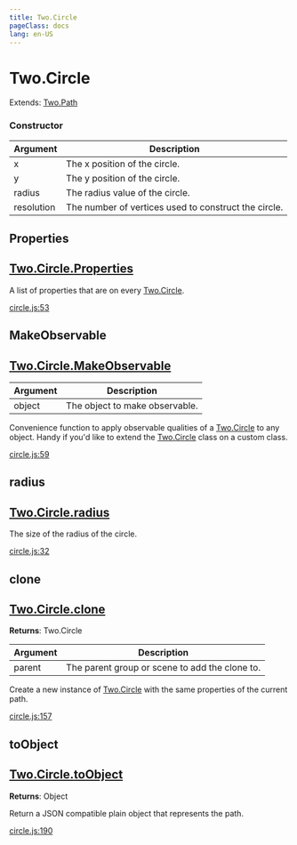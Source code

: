 ```yaml
---
title: Two.Circle
pageClass: docs
lang: en-US
---
```


# Two.Circle


<div class="extends">

Extends: [Two.Path](/docs/path/)

</div>





<div class="meta">
  <custom-button text="Source" type="source" href="https://github.com/jonobr1/two.js/blob/main/src/shapes/circle.js" />
</div>



### Constructor


| Argument | Description |
| ---- | ----------- |
|  x  | The x position of the circle. |
|  y  | The y position of the circle. |
|  radius  | The radius value of the circle. |
|  resolution  | The number of vertices used to construct the circle. |



<div class="static member ">

## Properties

<h2 class="longname" aria-hidden="true"><a href="#Properties"><span class="prefix">Two.Circle.</span><span class="shortname">Properties</span></a></h2>










<div class="properties">

A list of properties that are on every [Two.Circle](/docs/shapes/circle/).

</div>










<div class="meta">

  <a class="lineno" target="_blank" rel="noopener noreferrer" href="https://github.com/jonobr1/two.js/blob/main/src/shapes/circle.js#L53">
    circle.js:53
  </a>

</div>




</div>



<div class="static function ">

## MakeObservable

<h2 class="longname" aria-hidden="true"><a href="#MakeObservable"><span class="prefix">Two.Circle.</span><span class="shortname">MakeObservable</span></a></h2>












<div class="params">

| Argument | Description |
| ---- | ----------- |
|  object  | The object to make observable. |
</div>




<div class="description">

Convenience function to apply observable qualities of a [Two.Circle](/docs/shapes/circle/) to any object. Handy if you'd like to extend the [Two.Circle](/docs/shapes/circle/) class on a custom class.

</div>





<div class="meta">

  <a class="lineno" target="_blank" rel="noopener noreferrer" href="https://github.com/jonobr1/two.js/blob/main/src/shapes/circle.js#L59">
    circle.js:59
  </a>

</div>




</div>



<div class="instance member ">

## radius

<h2 class="longname" aria-hidden="true"><a href="#radius"><span class="prefix">Two.Circle.</span><span class="shortname">radius</span></a></h2>










<div class="properties">

The size of the radius of the circle.

</div>










<div class="meta">

  <a class="lineno" target="_blank" rel="noopener noreferrer" href="https://github.com/jonobr1/two.js/blob/main/src/shapes/circle.js#L32">
    circle.js:32
  </a>

</div>




</div>



<div class="instance function ">

## clone

<h2 class="longname" aria-hidden="true"><a href="#clone"><span class="prefix">Two.Circle.</span><span class="shortname">clone</span></a></h2>




<div class="returns">

__Returns__: Two.Circle



</div>









<div class="params">

| Argument | Description |
| ---- | ----------- |
|  parent  | The parent group or scene to add the clone to. |
</div>




<div class="description">

Create a new instance of [Two.Circle](/docs/shapes/circle/) with the same properties of the current path.

</div>





<div class="meta">

  <a class="lineno" target="_blank" rel="noopener noreferrer" href="https://github.com/jonobr1/two.js/blob/main/src/shapes/circle.js#L157">
    circle.js:157
  </a>

</div>




</div>



<div class="instance function ">

## toObject

<h2 class="longname" aria-hidden="true"><a href="#toObject"><span class="prefix">Two.Circle.</span><span class="shortname">toObject</span></a></h2>




<div class="returns">

__Returns__: Object



</div>












<div class="description">

Return a JSON compatible plain object that represents the path.

</div>





<div class="meta">

  <a class="lineno" target="_blank" rel="noopener noreferrer" href="https://github.com/jonobr1/two.js/blob/main/src/shapes/circle.js#L190">
    circle.js:190
  </a>

</div>




</div>


